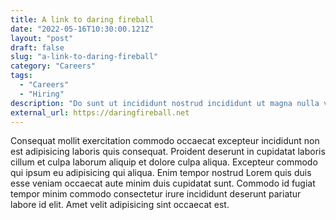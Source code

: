 ```yaml
---
title: A link to daring fireball
date: "2022-05-16T10:30:00.121Z"
layout: "post"
draft: false
slug: "a-link-to-daring-fireball"
category: "Careers"
tags:
  - "Careers"
  - "Hiring"
description: "Do sunt ut incididunt nostrud incididunt ut magna nulla voluptate proident esse. Excepteur incididunt reprehenderit laboris duis labore amet aliqua nostrud ex. Ipsum officia culpa excepteur non consequat ullamco est magna aliquip irure nisi. Pariatur sunt nisi ipsum amet sint incididunt quis aute officia consequat pariatur sunt id proident. Non nulla qui voluptate minim enim. Commodo veniam et sunt adipisicing elit consectetur commodo fugiat."
external_url: https://daringfireball.net
---
```


Consequat mollit exercitation commodo occaecat excepteur incididunt non est adipisicing laboris quis consequat. Proident deserunt in cupidatat laboris cillum et culpa laborum aliquip et dolore culpa aliqua. Excepteur commodo qui ipsum eu adipisicing qui aliqua. Enim tempor nostrud Lorem quis duis esse veniam occaecat aute minim duis cupidatat sunt. Commodo id fugiat tempor minim commodo consectetur irure incididunt deserunt pariatur labore id elit. Amet velit adipisicing sint occaecat est.